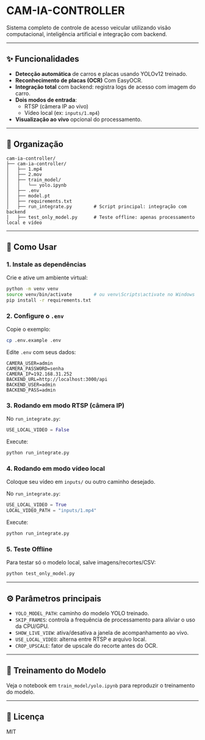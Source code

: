 
# CAM-IA-CONTROLLER

Sistema completo de controle de acesso veicular utilizando visão computacional, inteligência artificial e integração com backend.

---

## ✨ Funcionalidades

- **Detecção automática** de carros e placas usando YOLOv12 treinado.
- **Reconhecimento de placas (OCR)** Com EasyOCR.
- **Integração total** com backend: registra logs de acesso com imagem do carro.
- **Dois modos de entrada**:
  - RTSP (câmera IP ao vivo)
  - Vídeo local (ex: `inputs/1.mp4`)
- **Visualização ao vivo** opcional do processamento.
---

## 📂 Organização

```
cam-ia-controller/
├── cam-ia-controller/
│   ├── 1.mp4
│   ├── 2.mov
│   ├── train_model/
│   │   └── yolo.ipynb
│   ├── .env
│   ├── model.pt
│   ├── requirements.txt
│   ├── run_integrate.py        # Script principal: integração com backend
│   ├── test_only_model.py      # Teste offline: apenas processamento local e vídeo
```

---

## 🚀 Como Usar

### 1. Instale as dependências

Crie e ative um ambiente virtual:

```bash
python -m venv venv
source venv/bin/activate        # ou venv\Scripts\activate no Windows
pip install -r requirements.txt
```

### 2. Configure o `.env`

Copie o exemplo:

```bash
cp .env.example .env
```

Edite `.env` com seus dados:

```
CAMERA_USER=admin
CAMERA_PASSWORD=senha
CAMERA_IP=192.168.31.252
BACKEND_URL=http://localhost:3000/api
BACKEND_USER=admin
BACKEND_PASS=admin
```

### 3. Rodando em modo RTSP (câmera IP)

No `run_integrate.py`:

```python
USE_LOCAL_VIDEO = False
```

Execute:

```bash
python run_integrate.py
```

### 4. Rodando em modo vídeo local

Coloque seu vídeo em `inputs/` ou outro caminho desejado.

No `run_integrate.py`:

```python
USE_LOCAL_VIDEO = True
LOCAL_VIDEO_PATH = "inputs/1.mp4"
```

Execute:

```bash
python run_integrate.py
```

### 5. Teste Offline

Para testar só o modelo local, salve imagens/recortes/CSV:

```bash
python test_only_model.py
```

---

## ⚙️ Parâmetros principais

- `YOLO_MODEL_PATH`: caminho do modelo YOLO treinado.
- `SKIP_FRAMES`: controla a frequência de processamento para aliviar o uso da CPU/GPU.
- `SHOW_LIVE_VIEW`: ativa/desativa a janela de acompanhamento ao vivo.
- `USE_LOCAL_VIDEO`: alterna entre RTSP e arquivo local.
- `CROP_UPSCALE`: fator de upscale do recorte antes do OCR.

---

## 📝 Treinamento do Modelo

Veja o notebook em `train_model/yolo.ipynb` para reproduzir o treinamento do modelo.

---

## 📄 Licença

MIT
